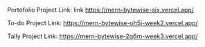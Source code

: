 Portofolio Project Link:
link https://mern-bytewise-six.vercel.app/

To-do Project Link:
https://mern-bytewise-oh5j-week2.vercel.app/

Tally Project Link:
https://mern-bytewise-2q6m-week3.vercel.app/
